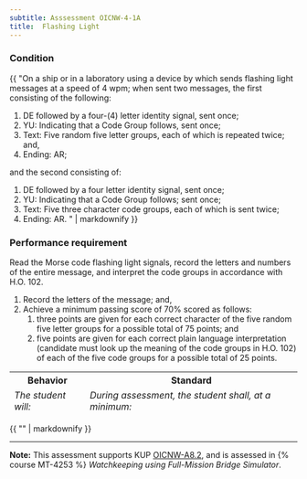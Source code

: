 ```yaml
---
subtitle: Asssessment OICNW-4-1A
title:  Flashing Light
---
```




### Condition

{{ "On a ship or in a laboratory using a device by which sends flashing light messages at a speed of 4 wpm; when sent two messages, the first consisting of the following: 

1. DE followed by a four-(4) letter identity signal, sent once;
2. YU: Indicating that a Code Group follows, sent once;
3. Text: Five random five letter groups, each of which is repeated twice; and,
4. Ending: AR;

and the second consisting of:

1. DE followed by a four letter identity signal, sent once;
2. YU: Indicating that a Code Group follows; sent once;
3. Text: Five three character code groups, each of which is sent twice;
4. Ending: AR.
" | markdownify }}

### Performance requirement 

<table width='100%' class='Guidelines'>
 <thead>
 <tr>
     <th class='thirty'>Behavior</th>
     <th class='seventy'>Standard</th>
 </tr>
 <tr>
     <td><em>The student will:</em></td>
     <td><em>During assessment, the student shall, at a minimum:</em></td>
 </tr>
 </thead>
 <tbody>


<!--rowstart-->

Read the Morse code flashing light signals, record the letters and numbers of the entire message, and interpret the code groups in accordance with H.O. 102.

<!--cellbreak-->

1. Record the letters of the message; and,
2. Achieve a minimum passing score of 70% scored as follows:
    1. three points are given for each correct character of the five random five letter groups for a possible total of 75 points; and 
    2.  five points are given for each correct plain language interpretation (candidate must look up the meaning of the code groups in H.O. 102) of each of the five code groups for a possible total of 25 points.

<!--rowend-->


 </tbody>
 </table>

{{ "" | markdownify }}


*****

**Note:** This assessment supports KUP [OICNW-A8.2]({{site.baseurl}}/tables/21.html#OICNW-A8.2), and is assessed in  {% course  MT-4253 %}  *Watchkeeping using Full-Mission Bridge Simulator*. 

